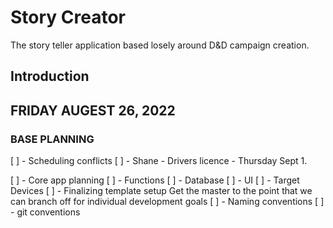 # Story Creator

The story teller application based losely around D&D campaign creation.

## Introduction


## FRIDAY AUGEST 26, 2022
### BASE PLANNING

  [ ] - Scheduling conflicts
    [ ] - Shane - Drivers licence - Thursday Sept 1.

  [ ] - Core app planning
    [ ] - Functions
    [ ] - Database
    [ ] - UI
      [ ] - Target Devices
    [ ] - Finalizing template setup
          Get the master to the point that we can branch off for 
          individual development goals
    [ ] - Naming conventions
    [ ] - git conventions
